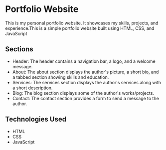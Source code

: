 # Portfolio Website

This is my personal portfolio website. It showcases my skills, projects, and experience.This is a simple portfolio website built using HTML, CSS, and JavaScript

## Sections

- Header: The header contains a navigation bar, a logo, and a welcome message.
- About: The about section displays the author's   picture, a short bio, and a tabbed section showing skills and education.
- Services: The services section displays the author's services along with a short description.
- Blog: The blog section displays some of the author's works/projects.
- Contact: The contact section provides a form to send a message to the author.


## Technologies Used

- HTML
- CSS
- JavaScript
